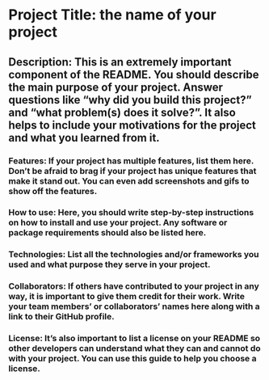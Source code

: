 # Project Title: the name of your project
## Description: This is an extremely important component of the README. You should describe the main purpose of your project. Answer questions like “why did you build this project?” and “what problem(s) does it solve?”. It also helps to include your motivations for the project and what you learned from it.

### Features: If your project has multiple features, list them here. Don’t be afraid to brag if your project has unique features that make it stand out. You can even add screenshots and gifs to show off the features.
### How to use: Here, you should write step-by-step instructions on how to install and use your project. Any software or package requirements should also be listed here.
### Technologies: List all the technologies and/or frameworks you used and what purpose they serve in your project.
### Collaborators: If others have contributed to your project in any way, it is important to give them credit for their work. Write your team members’ or collaborators’ names here along with a link to their GitHub profile.
### License: It’s also important to list a license on your README so other developers can understand what they can and cannot do with your project. You can use this guide to help you choose a license.

